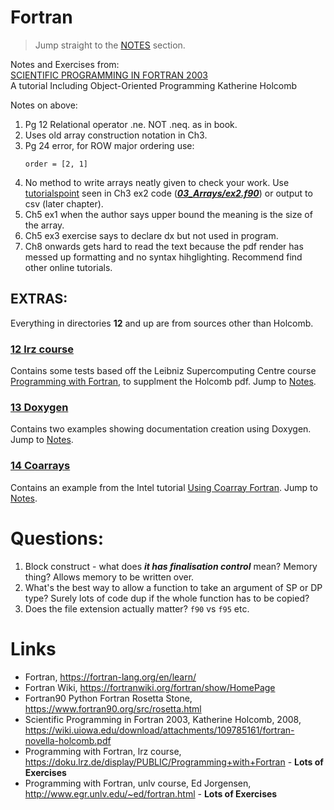 # Fortran

> Jump straight to the [NOTES](./01_Notes/README.md) section.

Notes and Exercises from:       
[SCIENTIFIC PROGRAMMING IN FORTRAN 2003](https://wiki.uiowa.edu/download/attachments/109785161/fortran-novella-holcomb.pdf)      
A tutorial Including Object-Oriented Programming
Katherine Holcomb

Notes on above:

1. Pg 12 Relational operator .ne. NOT .neq. as in book.
2. Uses old array construction notation in Ch3.
3. Pg 24 error, for ROW major ordering use:
   ````
   order = [2, 1]
   ````
4. No method to write arrays neatly given to check your work. Use [tutorialspoint](https://www.tutorialspoint.com.cach3.com/programming_example/hhj1FL/fortran-reshape-functions.html) seen in Ch3 ex2 code (***[03_Arrays/ex2.f90](./03_Arrays/ex2.f90)***) or output to csv (later chapter).
5. Ch5 ex1 when the author says upper bound the meaning is the size of the array.
6. Ch5 ex3 exercise says to declare dx but not used in program.
7. Ch8 onwards gets hard to read the text because the pdf render has messed up formatting and no syntax hihglighting. Recommend find other online tutorials.

## EXTRAS:

Everything in directories **12** and up are from sources other than Holcomb.

### [12 lrz course](./12_lrz_course/README.md)

Contains some tests based off the Leibniz Supercomputing Centre course [Programming with Fortran](https://doku.lrz.de/display/PUBLIC/Programming+with+Fortran),
to supplment the Holcomb pdf. Jump to [Notes](./01_Notes/12_lrz_course.md).

### [13 Doxygen](./13_Doxygen/)

Contains two examples showing documentation creation using Doxygen. Jump to [Notes](./01_Notes/13_Doxygen.md).

### [14 Coarrays](./14_Coarrays/)

Contains an example from the Intel tutorial [Using Coarray Fortran](https://www.intel.com/content/www/us/en/docs/fortran-compiler/tutorial-coarray/18-0/overview.html). Jump to [Notes](./01_Notes/14_Coarrays.md).

# Questions:

1. Block construct - what does ***it has finalisation control*** mean? Memory thing? Allows memory to be written over.
3. What's the best way to allow a function to take an argument of SP or DP type? Surely lots of code dup if the whole function has to be copied?
4. Does the file extension actually matter? `f90` vs `f95` etc.

# Links

- Fortran, https://fortran-lang.org/en/learn/
- Fortran Wiki, https://fortranwiki.org/fortran/show/HomePage
- Fortran90 Python Fortran Rosetta Stone, https://www.fortran90.org/src/rosetta.html
- Scientific Programming in Fortran 2003, Katherine Holcomb, 2008, https://wiki.uiowa.edu/download/attachments/109785161/fortran-novella-holcomb.pdf
- Programming with Fortran, lrz course, https://doku.lrz.de/display/PUBLIC/Programming+with+Fortran - **Lots of Exercises**
- Programming with Fortran, unlv course, Ed Jorgensen, http://www.egr.unlv.edu/~ed/fortran.html - **Lots of Exercises**